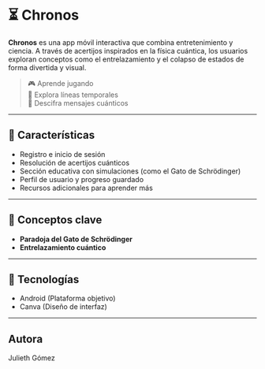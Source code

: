 # ⏳ Chronos

**Chronos** es una app móvil interactiva que combina entretenimiento y ciencia. A través de acertijos inspirados en la física cuántica, los usuarios exploran conceptos como el entrelazamiento y el colapso de estados de forma divertida y visual.

> 🎮 Aprende jugando  
> 🌌 Explora líneas temporales  
> 🔐 Descifra mensajes cuánticos

---

## 📲 Características

- Registro e inicio de sesión
- Resolución de acertijos cuánticos
- Sección educativa con simulaciones (como el Gato de Schrödinger)
- Perfil de usuario y progreso guardado
- Recursos adicionales para aprender más

---

## 🧪 Conceptos clave

- **Paradoja del Gato de Schrödinger**
- **Entrelazamiento cuántico**

---

## 🚀 Tecnologías

- Android (Plataforma objetivo)
- Canva (Diseño de interfaz)

---

## Autora

Julieth Gómez

